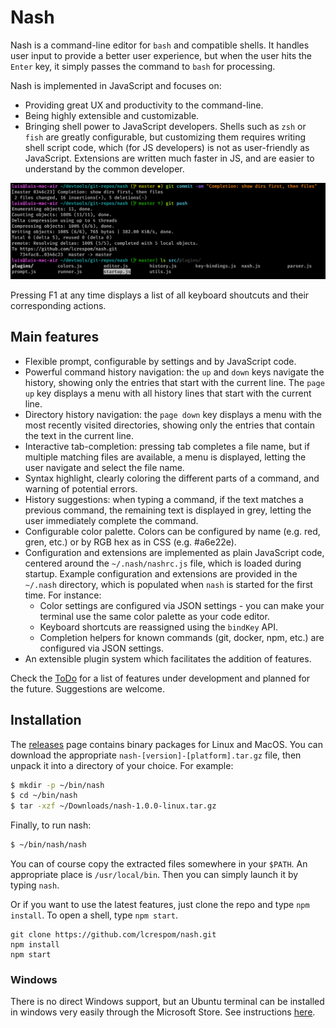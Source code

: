 # Nash
Nash is a command-line editor for `bash` and compatible shells. It handles user input to provide a better user experience, but when the user hits the `Enter` key, it simply passes the command to `bash` for processing.

Nash is implemented in JavaScript and focuses on:
- Providing great UX and productivity to the command-line.
- Being highly extensible and customizable.
- Bringing shell power to JavaScript developers. Shells such as `zsh` or `fish` are greatly configurable,
	but customizing them requires writing shell script code, which (for JS developers) is not as user-friendly
	as JavaScript. Extensions are written much faster in JS, and are easier to understand by the
	common developer.

![alt text](nash.png)

Pressing F1 at any time displays a list of all keyboard shoutcuts and their corresponding actions.

## Main features
- Flexible prompt, configurable by settings and by JavaScript code.
- Powerful command history navigation: the `up` and `down` keys navigate the history, showing only the entries
	that start with the current line. The `page up` key displays a menu with all history lines that
	start with the current line.
- Directory history navigation: the `page down` key displays a menu with the most recently visited directories,
	showing only the entries that contain the text in the current line.
- Interactive tab-completion: pressing tab completes a file name, but if multiple matching files are
	available, a menu is displayed, letting the user navigate and select the file name.
- Syntax highlight, clearly coloring the different parts of a command, and warning of potential errors.
- History suggestions: when typing a command, if the text matches a previous command, the remaining text
	is displayed in grey, letting the user immediately complete the command.
- Configurable color palette. Colors can be configured by name (e.g. red, gren, etc.) or by RGB hex as
	in CSS (e.g. #a6e22e).
- Configuration and extensions are implemented as plain JavaScript code, centered around the `~/.nash/nashrc.js` file,
	which is loaded during startup. Example configuration and extensions are provided in the `~/.nash` directory,
	which is populated when `nash` is started for the first time. For instance:
	- Color settings are configured via JSON settings - you can make your terminal use the same color palette
		as your code editor.
	- Keyboard shortcuts are reassigned using the `bindKey` API.
	- Completion helpers for known commands (git, docker, npm, etc.) are configured via JSON settings.
- An extensible plugin system which facilitates the addition of features.

Check the [ToDo](TODO.md) for a list of features under development and planned for the future. Suggestions are welcome.


## Installation
The [releases](/lcrespom/nash/releases) page contains binary packages for Linux and MacOS. You can download the appropriate
`nash-[version]-[platform].tar.gz` file, then unpack it into a directory of your choice. For example:
```bash
$ mkdir -p ~/bin/nash
$ cd ~/bin/nash
$ tar -xzf ~/Downloads/nash-1.0.0-linux.tar.gz
```
Finally, to run nash:
```bash
$ ~/bin/nash/nash
```
You can of course copy the extracted files somewhere in your `$PATH`. An appropriate place is `/usr/local/bin`. Then
you can simply launch it by typing `nash`.

Or if you want to use the latest features, just clone the repo and type `npm install`.
To open a shell, type `npm start`.
```
git clone https://github.com/lcrespom/nash.git
npm install
npm start
```

### Windows
There is no direct Windows support, but an Ubuntu terminal can be installed in windows very easily through the Microsoft Store. See instructions [here](https://tutorials.ubuntu.com/tutorial/tutorial-ubuntu-on-windows).
